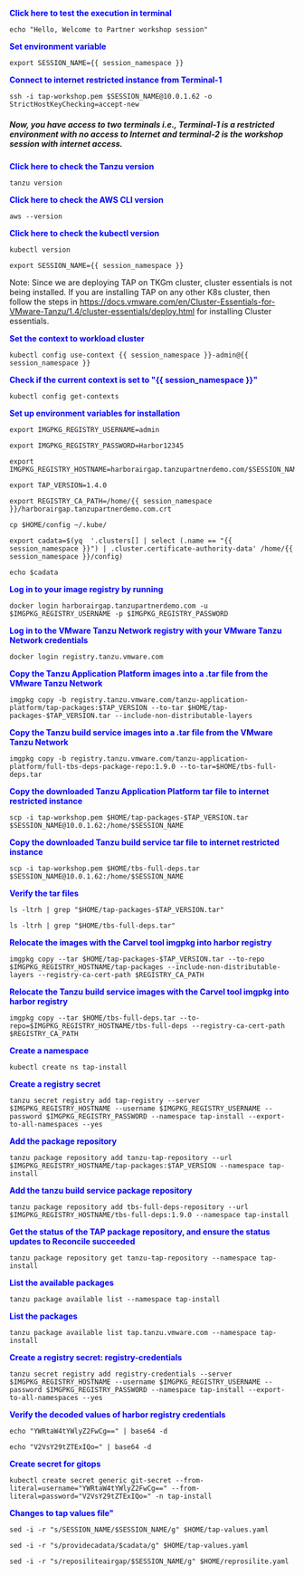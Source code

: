 
<p style="color:blue"><strong> Click here to test the execution in terminal</strong></p>

```execute-all
echo "Hello, Welcome to Partner workshop session"
```

<p style="color:blue"><strong> Set environment variable </strong></p>

```execute-all
export SESSION_NAME={{ session_namespace }}
```

<p style="color:blue"><strong> Connect to internet restricted instance from Terminal-1 </strong></p>

```execute
ssh -i tap-workshop.pem $SESSION_NAME@10.0.1.62 -o StrictHostKeyChecking=accept-new
```

##### Now, you have access to two terminals i.e.,  Terminal-1 is a restricted environment with no access to Internet and terminal-2 is the workshop session with internet access. 

<p style="color:blue"><strong> Click here to check the Tanzu version</strong></p>

```execute
tanzu version
```

<p style="color:blue"><strong> Click here to check the AWS CLI version</strong></p>

```execute
aws --version
```

<p style="color:blue"><strong> Click here to check the kubectl version</strong></p>

```execute
kubectl version
```

```execute-all
export SESSION_NAME={{ session_namespace }}
```

Note: Since we are deploying TAP on TKGm cluster, cluster essentials is not being installed. If you are installing TAP on any other K8s cluster, then follow the steps in https://docs.vmware.com/en/Cluster-Essentials-for-VMware-Tanzu/1.4/cluster-essentials/deploy.html for installing Cluster essentials. 

<p style="color:blue"><strong> Set the context to workload cluster</strong></p>

```execute
kubectl config use-context {{ session_namespace }}-admin@{{ session_namespace }}
```

<p style="color:blue"><strong> Check if the current context is set to "{{ session_namespace }}"</strong></p>

```execute
kubectl config get-contexts
```

<p style="color:blue"><strong> Set up environment variables for installation </strong></p>

```execute-all
export IMGPKG_REGISTRY_USERNAME=admin
```

```execute-all
export IMGPKG_REGISTRY_PASSWORD=Harbor12345
```

```execute-all
export IMGPKG_REGISTRY_HOSTNAME=harborairgap.tanzupartnerdemo.com/$SESSION_NAME
```

```execute-all
export TAP_VERSION=1.4.0
```

```execute-1
export REGISTRY_CA_PATH=/home/{{ session_namespace }}/harborairgap.tanzupartnerdemo.com.crt
```

```execute
cp $HOME/config ~/.kube/
```

```execute-1
export cadata=$(yq  '.clusters[] | select (.name == "{{ session_namespace }}") | .cluster.certificate-authority-data' /home/{{ session_namespace }}/config)
```

```execute
echo $cadata
```

<p style="color:blue"><strong> Log in to your image registry by running </strong></p>

```execute
docker login harborairgap.tanzupartnerdemo.com -u $IMGPKG_REGISTRY_USERNAME -p $IMGPKG_REGISTRY_PASSWORD
```

<p style="color:blue"><strong> Log in to the VMware Tanzu Network registry with your VMware Tanzu Network credentials </strong></p>

```execute-2
docker login registry.tanzu.vmware.com
```

<p style="color:blue"><strong> Copy the Tanzu Application Platform images into a .tar file from the VMware Tanzu Network </strong></p>


```execute-2
imgpkg copy -b registry.tanzu.vmware.com/tanzu-application-platform/tap-packages:$TAP_VERSION --to-tar $HOME/tap-packages-$TAP_VERSION.tar --include-non-distributable-layers
```

<p style="color:blue"><strong> Copy the Tanzu build service images into a .tar file from the VMware Tanzu Network</strong></p>

```execute-2
imgpkg copy -b registry.tanzu.vmware.com/tanzu-application-platform/full-tbs-deps-package-repo:1.9.0 --to-tar=$HOME/tbs-full-deps.tar
```

<p style="color:blue"><strong> Copy the downloaded Tanzu Application Platform tar file to internet restricted instance </strong></p>

```execute-2
scp -i tap-workshop.pem $HOME/tap-packages-$TAP_VERSION.tar $SESSION_NAME@10.0.1.62:/home/$SESSION_NAME
```

<p style="color:blue"><strong> Copy the downloaded Tanzu build service tar file to internet restricted instance  </strong></p>

```execute-2
scp -i tap-workshop.pem $HOME/tbs-full-deps.tar $SESSION_NAME@10.0.1.62:/home/$SESSION_NAME
```

<p style="color:blue"><strong> Verify the tar files </strong></p>

```execute-1
ls -ltrh | grep "$HOME/tap-packages-$TAP_VERSION.tar"
```

```execute-1
ls -ltrh | grep "$HOME/tbs-full-deps.tar"
```

<p style="color:blue"><strong> Relocate the images with the Carvel tool imgpkg into harbor registry </strong></p>

```execute-1
imgpkg copy --tar $HOME/tap-packages-$TAP_VERSION.tar --to-repo $IMGPKG_REGISTRY_HOSTNAME/tap-packages --include-non-distributable-layers --registry-ca-cert-path $REGISTRY_CA_PATH
```

<p style="color:blue"><strong> Relocate the Tanzu build service images with the Carvel tool imgpkg into harbor registry </strong></p>

```execute-1
imgpkg copy --tar $HOME/tbs-full-deps.tar --to-repo=$IMGPKG_REGISTRY_HOSTNAME/tbs-full-deps --registry-ca-cert-path $REGISTRY_CA_PATH
```

<p style="color:blue"><strong> Create a namespace </strong></p>

```execute
kubectl create ns tap-install
```

<p style="color:blue"><strong> Create a registry secret </strong></p>

```execute
tanzu secret registry add tap-registry --server   $IMGPKG_REGISTRY_HOSTNAME --username $IMGPKG_REGISTRY_USERNAME --password $IMGPKG_REGISTRY_PASSWORD --namespace tap-install --export-to-all-namespaces --yes
```

<p style="color:blue"><strong> Add the package repository </strong></p>

```execute
tanzu package repository add tanzu-tap-repository --url $IMGPKG_REGISTRY_HOSTNAME/tap-packages:$TAP_VERSION --namespace tap-install
```

<p style="color:blue"><strong> Add the tanzu build service package repository </strong></p>

```execute
tanzu package repository add tbs-full-deps-repository --url $IMGPKG_REGISTRY_HOSTNAME/tbs-full-deps:1.9.0 --namespace tap-install
```

<p style="color:blue"><strong> Get the status of the TAP package repository, and ensure the status updates to Reconcile succeeded </strong></p>

```execute
tanzu package repository get tanzu-tap-repository --namespace tap-install
```

<p style="color:blue"><strong>  List the available packages </strong></p>

```execute
tanzu package available list --namespace tap-install
```

<p style="color:blue"><strong> List the packages </strong></p>

```execute
tanzu package available list tap.tanzu.vmware.com --namespace tap-install
```

<p style="color:blue"><strong> Create a registry secret: registry-credentials </strong></p>

```
tanzu secret registry add registry-credentials --server   $IMGPKG_REGISTRY_HOSTNAME --username $IMGPKG_REGISTRY_USERNAME --password $IMGPKG_REGISTRY_PASSWORD --namespace tap-install --export-to-all-namespaces --yes
```

<p style="color:blue"><strong> Verify the decoded values of harbor registry credentials </strong></p>

```execute
echo "YWRtaW4tYWlyZ2FwCg==" | base64 -d
```

```execute
echo "V2VsY29tZTExIQo=" | base64 -d
```

<p style="color:blue"><strong> Create secret for gitops </strong></p>

```execute
kubectl create secret generic git-secret --from-literal=username="YWRtaW4tYWlyZ2FwCg==" --from-literal=password="V2VsY29tZTExIQo=" -n tap-install
```

<p style="color:blue"><strong> Changes to tap values file" </strong></p>

```execute
sed -i -r "s/SESSION_NAME/$SESSION_NAME/g" $HOME/tap-values.yaml
```

```execute
sed -i -r "s/providecadata/$cadata/g" $HOME/tap-values.yaml
```

```execute
sed -i -r "s/reposiliteairgap/$SESSION_NAME/g" $HOME/reprosilite.yaml
```
